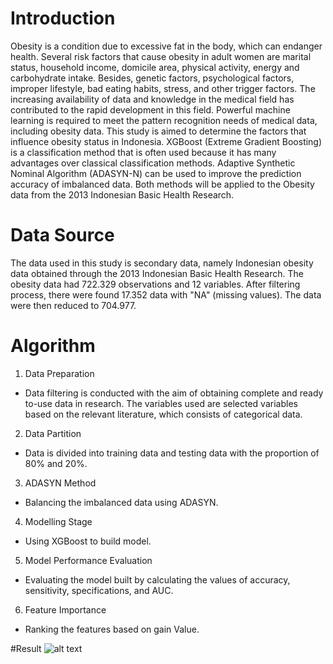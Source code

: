 # Introduction
Obesity is a condition due to excessive fat in the body, which can endanger health. Several risk factors that cause obesity in adult women are marital status, household income, domicile area, physical activity, energy and carbohydrate intake. Besides, genetic factors, psychological factors, improper lifestyle, bad eating habits, stress, and other trigger factors. The increasing availability of data and knowledge in the medical field has contributed to the rapid development in this field. Powerful machine learning is required to meet the pattern recognition needs of medical data, including obesity data. This study is aimed to determine the factors that influence obesity status in Indonesia. XGBoost (Extreme Gradient Boosting) is a classification method that is often used because it has many advantages over classical classification methods. Adaptive Synthetic Nominal Algorithm (ADASYN-N) can be used to improve the prediction accuracy of imbalanced data. Both methods will be applied to the Obesity data from the 2013 Indonesian Basic Health Research. 

# Data Source
The data used in this study is secondary data, namely Indonesian obesity data obtained through the 2013 Indonesian Basic Health Research. The obesity data had 722.329 observations and 12 variables. After filtering process, there were found 17.352 data with "NA" (missing values). The data were then reduced to 704.977.         

# Algorithm
1. Data Preparation
- Data filtering is conducted with the aim of obtaining complete and ready to-use data in research. The variables used are selected variables based on the relevant literature, which consists of categorical data.
2. Data Partition
- Data is divided into training data and testing data with the proportion of 80% and 20%.
3. ADASYN Method
- Balancing the imbalanced data using ADASYN.
4. Modelling Stage
-  Using XGBoost to build model.
5. Model Performance Evaluation
-  Evaluating the model built by calculating the values of accuracy, sensitivity, specifications, and AUC.
6. Feature Importance
- Ranking the features based on gain Value.

#Result
![alt text](https://github.com/[username]/[reponame]/blob/[branch]/image.jpg?raw=true)
